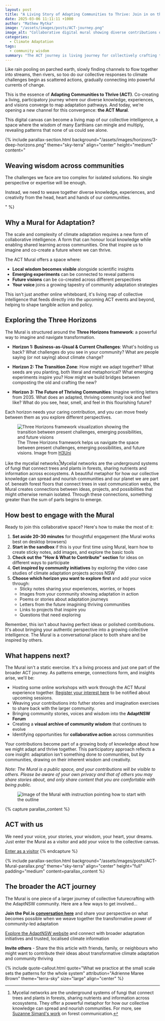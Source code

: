 ```yaml
---
layout: post
title: "A Living Story of Adapting Communities to Thrive: Join in on the ACT"
date: 2025-03-06 11:11:11 +1000
author: "Mathew Mytka"
image: "/assets/images/posts/ACT-journey.png"
image_alt: "Collaborative digital mural showing diverse contributions on the theme of community adaptation"
categories:
  - Climate Adaptation
tags:
  - community wisdom 
summary: "The ACT journey is living journey for collectively crafting thriving futures. Contribute your ideas, explore emerging adaptation strategies, and help weave a collective vision and emergent strategy for adapting communities to thrive."
---
```


Like rain pooling on parched earth, slowly finding channels to flow together into streams, then rivers, so too do our collective responses to climate challenges begin as scattered actions, gradually connecting into powerful currents of change.

This is the essence of **Adapting Communities to Thrive (ACT)**. Co-creating a living, participatory journey where our diverse knowledge, experiences, and visions converge to map adaptation pathways. And today, we're opening a new channel for this convergence: **the ACT Mural**.

This digital canvas can become a living map of our collective intelligence, a space where the wisdom of many Earthians can mingle and multiply, revealing patterns that none of us could see alone.

{% include parallax-section.html
  background="/assets/images/horizons/3-deep-horizons.png"
  theme="sky-terra"
  align="center"
  height="medium"
  content="
  <h2>Weaving wisdom across communities</h2>
  <p>The challenges we face are too complex for isolated solutions. No single perspective or expertise will be enough.</p>
  <p>Instead, we need to weave together diverse knowledge, experiences, and creativity from the head, heart and hands of our communities.</p>
  "
%}

## Why a Mural for Adaptation?

The scale and complexity of climate adaptation requires a new form of collaborative intelligence. A form that can honour local knowledge while enabling shared learning across communities. One that inspire us to imagine and co-create a future where we can thrive.

The ACT Mural offers a space where:

- **Local wisdom becomes visible** alongside scientific insights
- **Emerging experiments** can be connected to reveal patterns
- **Future visions** can be co-created across different perspectives
- **Your voice** joins a growing tapestry of community adaptation strategies

This isn't just another online whiteboard, it's living map of collective intelligence that feeds directly into the upcoming ACT events and beyond, helping to shape tangible action and policy.

## Exploring the Three Horizons

The Mural is structured around the **Three Horizons framework**: a powerful way to imagine and navigate transformation.

- **Horizon 1: Business-as-Usual & Current Challenges**: What's holding us back? What challenges do you see in your community? What are people saying (or not saying) about climate change?

- **Horizon 2: The Transition Zone**: How might we adapt together? What seeds are you planting, both literal and metaphorical? What emerging experiments inspire you? How might we build bridges between composting the old and crafting the new?

- **Horizon 3: The Future of Thriving Communities**: Imagine writing letters from 2035. What does an adapted, thriving community look and feel like? What do you see, hear, smell, and feel in this flourishing future?

Each horizon needs your caring contribution, and you can move freely between them as you explore different perspectives.

<figure>
  <img src="{{ site.baseurl }}/assets/images/posts/three-horizons-h3uni-image.jpg" alt="Three Horizons framework visualization showing the transition between present challenges, emerging possibilities, and future visions" class="blog-image">
  <figcaption>The Three Horizons framework helps us navigate the space between present challenges, emerging possibilities, and future visions. Image from <a href="https://www.h3uni.org/" target="_blank">H3Uni</a></figcaption>
</figure>

Like the <span class="footnote-ref">mycelial networks[^1]<span class="footnote-tooltip">Mycelial networks are the underground systems of fungi that connect trees and plants in forests, sharing nutrients and information across ecosystems. A beautiful metaphor for how our collective knowledge can spread and nourish communities and our planet we are part of.</span></span> beneath forest floors that connect trees in vast communication webs, the Mural creates connections between ideas, projects, and possibilities that might otherwise remain isolated. Through these connections, something greater than the sum of parts begins to emerge.

[^1]: Mycelial networks are the underground systems of fungi that connect trees and plants in forests, sharing nutrients and information across ecosystems. They offer a powerful metaphor for how our collective knowledge can spread and nourish communities. For more, see <a href='https://www.suzannesimard.com/finding-the-mother-tree' target='_blank'>Suzanne Simard's work</a> on forest communication.

## How best to engage with the Mural

Ready to join this collaborative space? Here's how to make the most of it:

1. **Set aside 20-30 minutes** for thoughtful engagement (the Mural works best on desktop browsers)
2. **Start in the sandbox** if this is your first time using Mural, learn how to create sticky notes, add images, and explore the basic tools
3. **Check out the "How & What to Contribute" section** for ideas on different ways to participate
4. **Get inspired by community initiatives** by exploring the video case studies of climate adaptation projects across NSW
5. **Choose which horizon you want to explore first** and add your voice through:
   - Sticky notes sharing your experiences, worries, or hopes
   - Images from your community showing adaptation in action
   - Poems or stories about adaptation journeys
   - Letters from the future imagining thriving communities
   - Links to projects that inspire you
   - Questions that need exploring

Remember, this isn't about having perfect ideas or polished contributions. It's about bringing your authentic perspective into a growing collective intelligence. The Mural is a conversational place to both share and be inspired by others.

## What happens next?

The Mural isn't a static exercise. It's a living process and just one part of the broader ACT journey. As patterns emerge, connections form, and insights arise, we'll be:

- Hosting some online workshops with work through the ACT Mural experience together. <a href="https://tally.so/r/wkvNv1" target="_blank">Register your interest here</a> to be notified about upcoming sessions.
- Weaving your contributions into futher stories and imagination exercises to share back with the larger community.
- Bringing community stories, voices and wisdom into the **AdaptNSW Forum**
- Creating a **visual archive of community wisdom** that continues to evolve
- Identifying opportunities for **collaborative action** across communities

Your contributions become part of a growing body of knowledge about how we might adapt and thrive together. This participatory approach reflects a core insight: adaptation isn't something done *to* communities, but *by* communities, drawing on their inherent wisdom and creativity.

_Note: The Mural is a public space, and your contributions will be visible to others. Please be aware of your own privacy and that of others you may share stories about, and only share content that you are comfortable with being public._

<figure>
  <img src="{{ site.baseurl }}/assets/images/posts/ACT-Mural-Outline.jpg" alt="Image of the Mural with instruction pointing how to start with the outline" class="blog-image">
</figure>

{% capture parallax_content %}
<h2>ACT with us</h2>
<p>
  We need your voice, your stories, your wisdom, your heart, your dreams. Just enter the Mural as a visitor and add your voice to the collective canvas.
</p>
<a href="https://app.mural.co/t/greaterthanexperience9110/m/greaterthanexperience9110/1740178225790/047b29a8f3ccaa94f770be062905b54e7ce2261e?sender=ubc2338b15fb7ad7803547648" target="_blank" class='button button--primary'>Enter as a visitor</a>
{% endcapture %}

{% include parallax-section.html
  background="/assets/images/posts/ACT-Mural-parallax.png"
  theme="sky-terra"
  align="center"
  height="full"
  padding="medium"
  content=parallax_content
%}

## The broader the ACT journey

The Mural is one piece of a larger journey of collective futurecrafting with the AdaptNSW community. Here are a few ways to get involved...

**Join the Pol.is** <a href="https://pol.is/2iyhcxfjkr" target="_blank"><strong>conversation here</strong></a> and share your perspective on what becomes possible when we weave together the transformative power of community-led adaptation

<a href="https://www.climatechange.environment.nsw.gov.au/home" target="_blank"> Explore the AdaptNSW website</a> and connect with broader adaptation initiatives and trusted, localised climate information

**Invite others** - Share the this article with friends, family, or neighbours who might want to contribute their ideas about transformative climate adaptation and community thriving

{% include quote-callout.html
    quote="What we practice at the small scale sets the patterns for the whole system"
    attribution="Adrienne Maree Brown"
    theme="terra-sky"
    size="large"
    align="center"
%}